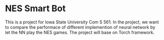 # NES Smart Bot

This is a project for Iowa State University Com S 561. In the project, we want to compare the performace of different implemention of neural network by let the NN play the NES games. The project will base on Torch framework.